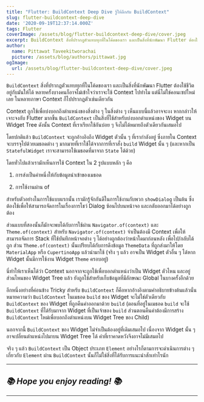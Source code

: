 ```yaml
---
title: "Flutter: BuildContext Deep Dive รู้ให้ลึกกับ BuildContext"
slug: flutter-buildcontext-deep-dive
date: '2020-09-19T12:37:14.000Z'
tags: Flutter
coverImage: /assets/blog/flutter-buildcontext-deep-dive/cover.jpeg
excerpt: BuildContext สิ่งที่ปรากฎตัวแทบทุกที่ในโค้ดของเรา และเป็นสิ่งที่นักพัฒนา Flutter ต้องใช้ชีวิตอยู่กับมันให้ได้ หลายครั้งบางคนก็อาจไม่เข้าใจว่าเราจะใช้ Context ไปทำไม แต่นี่ไม่ใช่คอนเซปใหม่เลย ในหลายภาษา Context ก็ไปปรากฎตัวเช่นเดียวกัน
author:
  name: Pittawat Taveekitworachai
  picture: /assets/blog/authors/pittawat.jpg
ogImage:
  url: /assets/blog/flutter-buildcontext-deep-dive/cover.jpeg
---
```


`BuildContext` สิ่งที่ปรากฎตัวแทบทุกที่ในโค้ดของเรา และเป็นสิ่งที่นักพัฒนา Flutter ต้องใช้ชีวิตอยู่กับมันให้ได้ หลายครั้งบางคนก็อาจไม่เข้าใจว่าเราจะใช้ Context ไปทำไม แต่นี่ไม่ใช่คอนเซปใหม่เลย ในหลายภาษา Context ก็ไปปรากฎตัวเช่นเดียวกัน

Context ถูกใช้เพื่อบ่งบอกถึงตำแหน่งของสิ่งต่าง ๆ ในสิ่งต่าง ๆ เห็นแบบนี้แล้วอาจจะงง หากกล่าวให้เจาะจงกับ Flutter มากขึ้น `BuildContext` เป็นสิ่งที่ใช้สำหรับบ่งบอกตำแหน่งของ Widget บน Widget Tree ดังนั้น Context ที่เราเรียกใช้กันบ่อย ๆ จึงไม่ได้หมายถึงตัวเดียวกันเสมอไป

โดยปกติแล้ว `BuildContext` จะถูกอ้างอิงถึง Widget ตัวนั้น ๆ ที่เรากำลังอยู่ ซึ่งภายใน Context จะบรรจุไปด้วยเมธอดต่าง ๆ มากมายที่เราใช้ได้จากการที่เราสั่ง `build` Widget นั้น ๆ (และหากเป็น `StatefulWidget` เราจะสามารถใช้เมธอดที่มาจาก `State` ได้ด้วย)

โดยทั่วไปแล้วเรามักเห็นการใช้ Context ใน 2 รูปแบบหลัก ๆ คือ 

1. การส่งเป็นค่าหนึ่งให้กับข้อมูลนำเข้าของเมธอด

2. การใช้งานผ่าน of

สำหรับตัวอย่างในการใช้แบบแรกนั้น เรามักรู้จักกันดีในการใช้งานกับพวก `showDialog` เป็นต้น ซึ่งต้องใช้เพื่อให้สามารถจัดการในเรื่องการโชว์ Dialog ซ้อนไปบนหน้าจอ และกลับออกมาได้อย่างถูกต้อง

ส่วนแบบที่สองนั้นก็มักจะพบได้กับการใช้ผ่าน `Navigator.of(context)` และ `Theme.of(context)` สำหรับ `Navigator.of(context)` จำเป็นต้องมี Context เพื่อให้สามารถจัดการ Stack ที่ใช้บันทึกหน้าจอต่าง ๆ ได้อย่างถูกต้องว่าหน้าใดมาก่อนหลัง เพื่อไป/กลับได้ถูก ส่วน `Theme.of(context)` นั้นเปรียบได้กับการดึงข้อมูล `ThemeData` ที่ถูกส่งมาให้โดย `MaterialApp` หรือ `CupertinoApp` แล้วนำมาใช้ (จริง ๆ แล้ว อาจเป็น Widget ตัวอื่น ๆ ได้หาก Widget นั้นมีการใช้งาน Widget `Theme` ครอบอยู่)

นี่ทำให้เราเห็นได้ว่า Context นอกจากจะถูกใช้เพื่อบอกตำแหน่งว่าเป็น Widget ตัวไหน และอยู่ส่วนไหนของ Widget Tree แล้ว ยังถูกใช้สำหรับเก็บข้อมูลที่มีลักษณะ Global ในบางครั้งอีกด้วย

อีกหนึ่งอย่างที่ค่อนข้าง Tricky สำหรับ `BuildContext` ก็คือหากอ้างอิงตามคำอธิบายข้างต้นแล้วนั่นหมายความว่า `BuildContext` ในเมธอด `build` ของ Widget จะไม่ใช่ตัวเดียวกับ `BuildContext` ของ Widget ที่ถูกคืนค่าออกมาด้วย `build` (ตอนที่อยู่ในเมธอด `build` จะใช้ `BuildContext` ที่ได้รับมาจาก Widget ที่เป็นเจ้าของ `build` ส่วนตอนคืนค่าต้องมีการสร้าง `BuildContext` ใหม่เพื่อบอกถึงตำแหน่งบน Widget Tree ของ Child)

นอกจากนี้ `BuildContext` ของ Widget ไม่จำเป็นต้องอยู่ที่เดิมเสมอไป เนื่องจาก Widget นั้น ๆ อาจเปลี่ยนตำแหน่งไปมาบน Widget Tree ได้ ค่าที่เราคาดหวังจึงอาจไม่มีเสมอไป

จริง ๆ แล้ว `BuildContext` เป็น Object ประเภท `Element` อย่างไรก็ตามการจะดำเนินการต่าง ๆ เกี่ยวกับ `Element` ผ่าน `BuildContext` นั้นก็ไม่ใช่สิ่งที่ได้รับการแนะนำสักเท่าไรนัก

---

## *📚 Hope you enjoy reading! 📚*

---
